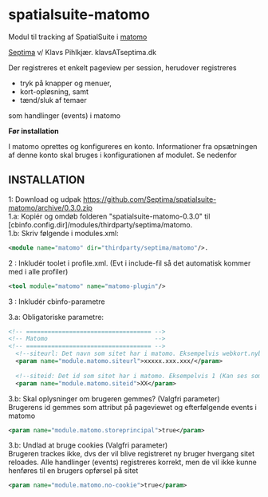 spatialsuite-matomo
=============================

Modul til tracking af SpatialSuite i [matomo](https://matomo.org/)  

[Septima](http://www.septima.dk) v/ Klavs Pihlkjær. klavsATseptima.dk    

Der registreres et enkelt pageview per session, herudover registreres
* tryk på knapper og menuer,  
* kort-opløsning, samt  
* tænd/sluk af temaer  

som handlinger (events) i matomo
  
  
__Før installation__

I matomo oprettes og konfigureres en konto. Informationer fra opsætningen af denne konto skal bruges i konfigurationen af modulet. Se nedenfor

INSTALLATION
--------------------

1:    Download og udpak https://github.com/Septima/spatialsuite-matomo/archive/0.3.0.zip  
1.a:  Kopiér og omdøb folderen "spatialsuite-matomo-0.3.0" til [cbinfo.config.dir]/modules/thirdparty/septima/matomo.  
1.b:  Skriv følgende i modules.xml:
```xml
<module name="matomo" dir="thirdparty/septima/matomo"/>.
```

2  :  Inkludér toolet i profile.xml. (Evt i include-fil så det automatisk kommer med i alle profiler)
```xml
<tool module="matomo" name="matomo-plugin"/>
```

3  :  Inkludér cbinfo-parametre

3.a:  Obligatoriske parametre:
```xml
<!-- =================================== -->
<!-- Matomo                              -->
<!-- =================================== -->
  <!--siteurl: Det navn som sitet har i matomo. Eksempelvis webkort.nyby.dk -->
  <param name="module.matomo.siteurl">xxxxx.xxx.xxx/</param>
    
  <!--siteid: Det id som sitet har i matomo. Eksempelvis 1 (Kan ses som 'idSite' når man er inde i matomo)-->
  <param name="module.matomo.siteid">XX</param>
```
3.b:  Skal oplysninger om brugeren gemmes? (Valgfri parameter)  
Brugerens id gemmes som attribut på pageviewet og efterfølgende events i matomo  
```xml
<param name="module.matomo.storeprincipal">true</param>
```

3.b:  Undlad at bruge cookies (Valgfri parameter)  
Brugeren trackes ikke, dvs der vil blive registreret ny bruger hvergang sitet reloades. Alle handlinger (events) registreres korrekt, men de vil ikke kunne henføres til en brugers opførsel på sitet  
```xml
<param name="module.matomo.no-cookie">true</param>
```


